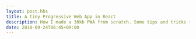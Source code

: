 ```yaml
---
layout: post.hbs
title: A tiny Progressive Web App in React
description: How I made a 30kb PWA from scratch. Some tips and tricks to reduce React size.
date: 2018-09-24T06:45+09:00
---
```


